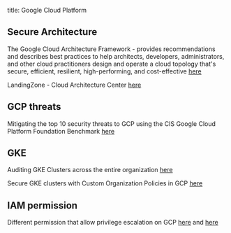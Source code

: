 title: Google Cloud Platform

## Secure Architecture

The Google Cloud Architecture Framework - provides recommendations and describes best practices to help architects, developers, administrators, and other cloud practitioners design and operate a cloud topology that's secure, efficient, resilient, high-performing, and cost-effective [here](https://www.youtube.com/playlist?list=PLwi6PfxEP7zYLVCK_ywVD-RJNDu6mYXbi)

LandingZone - Cloud Architecture Center [here](https://cloud.google.com/architecture)

## GCP threats

Mitigating the top 10 security threats to GCP using the CIS Google Cloud Platform Foundation Benchmark [here](https://research.nccgroup.com/2022/04/20/mitigating-the-top-10-security-threats-to-gcp-using-the-cis-google-cloud-platform-foundation-benchmark%EF%BF%BC/)

## GKE

Auditing GKE Clusters across the entire organization [here](https://cloud.google.com/blog/topics/developers-practitioners/auditing-gke-clusters-across-entire-organization/?hl=en)

Secure GKE clusters with Custom Organization Policies in GCP [here](https://julian-wieg.medium.com/visualizing-multi-cloud-iam-concepts-63525967c0a7)

## IAM permission

Different permission that allow privilege escalation on GCP [here](https://rhinosecuritylabs.com/gcp/privilege-escalation-google-cloud-platform-part-1/) and [here](https://rhinosecuritylabs.com/cloud-security/privilege-escalation-google-cloud-platform-part-2/)
